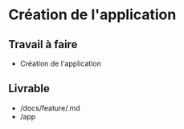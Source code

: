 # Création de l'application

## Travail à faire
- Création de l'application
## Livrable
- /docs/feature/.md
- /app